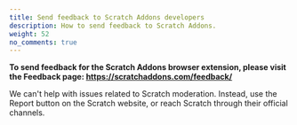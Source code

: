 ```yaml
---
title: Send feedback to Scratch Addons developers
description: How to send feedback to Scratch Addons.
weight: 52
no_comments: true
---
```


**To send feedback for the Scratch Addons browser extension, please visit the Feedback page: https://scratchaddons.com/feedback/**

We can't help with issues related to Scratch moderation. Instead, use the Report button on the Scratch website, or reach Scratch through their official channels.
